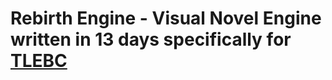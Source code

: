 # Rebirth Engine - Visual Novel Engine written in 13 days specifically for [TLEBC](https://github.com/DezlowNG/TLEBC)
